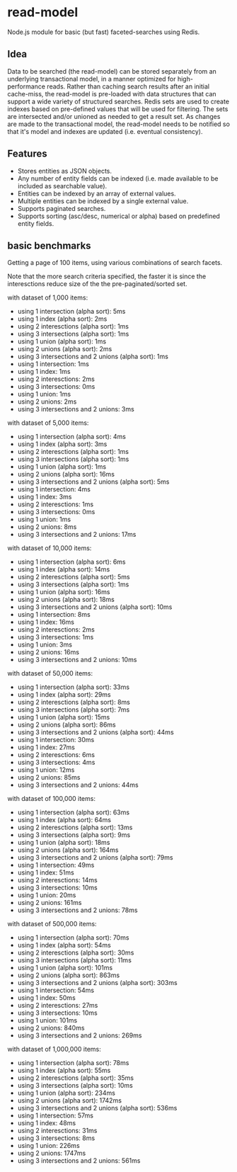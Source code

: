 # read-model

Node.js module for basic (but fast) faceted-searches using Redis.


## Idea
Data to be searched (the read-model) can be stored separately from an underlying transactional model, in a manner optimized for high-performance reads.  Rather than caching search results after an initial cache-miss, the read-model is pre-loaded with data structures that can support a wide variety of structured searches. Redis sets are used to create indexes based on pre-defined values that will be used for filtering.  The sets are intersected and/or unioned as needed to get a result set.  As changes are made to the transactional model, the read-model needs to be notified so that it's model and indexes are updated (i.e. eventual consistency). 

## Features
 - Stores entities as JSON objects.
 - Any number of entity fields can be indexed (i.e. made available to be included as searchable value).
 - Entities can be indexed by an array of external values.
 - Multiple entities can be indexed by a single external value.
 - Supports paginated searches.
 - Supports sorting (asc/desc, numerical or alpha) based on predefined entity fields.

## basic benchmarks

Getting a page of 100 items, using various combinations of search facets.

Note that the more search criteria specified, the faster it is since the interesctions reduce size of the the pre-paginated/sorted set.

with dataset of 1,000 items:
  - using 1 intersection (alpha sort): 5ms
  - using 1 index (alpha sort): 2ms
  - using 2 interesctions (alpha sort): 1ms
  - using 3 intersections (alpha sort): 1ms
  - using 1 union (alpha sort): 1ms
  - using 2 unions (alpha sort): 2ms
  - using 3 intersections and 2 unions (alpha sort): 1ms
  - using 1 intersection: 1ms
  - using 1 index: 1ms
  - using 2 interesctions: 2ms
  - using 3 intersections: 0ms
  - using 1 union: 1ms
  - using 2 unions: 2ms
  - using 3 intersections and 2 unions: 3ms

with dataset of 5,000 items:
  - using 1 intersection (alpha sort): 4ms
  - using 1 index (alpha sort): 3ms
  - using 2 interesctions (alpha sort): 1ms
  - using 3 intersections (alpha sort): 1ms
  - using 1 union (alpha sort): 1ms
  - using 2 unions (alpha sort): 16ms
  - using 3 intersections and 2 unions (alpha sort): 5ms
  - using 1 intersection: 4ms
  - using 1 index: 3ms
  - using 2 interesctions: 1ms
  - using 3 intersections: 0ms
  - using 1 union: 1ms
  - using 2 unions: 8ms
  - using 3 intersections and 2 unions: 17ms

with dataset of 10,000 items:
  - using 1 intersection (alpha sort): 6ms
  - using 1 index (alpha sort): 14ms
  - using 2 interesctions (alpha sort): 5ms
  - using 3 intersections (alpha sort): 1ms
  - using 1 union (alpha sort): 16ms
  - using 2 unions (alpha sort): 18ms
  - using 3 intersections and 2 unions (alpha sort): 10ms
  - using 1 intersection: 8ms
  - using 1 index: 16ms
  - using 2 interesctions: 2ms
  - using 3 intersections: 1ms
  - using 1 union: 3ms
  - using 2 unions: 16ms
  - using 3 intersections and 2 unions: 10ms

with dataset of 50,000 items:
  - using 1 intersection (alpha sort): 33ms
  - using 1 index (alpha sort): 29ms
  - using 2 interesctions (alpha sort): 8ms
  - using 3 intersections (alpha sort): 7ms
  - using 1 union (alpha sort): 15ms
  - using 2 unions (alpha sort): 86ms
  - using 3 intersections and 2 unions (alpha sort): 44ms
  - using 1 intersection: 30ms
  - using 1 index: 27ms
  - using 2 interesctions: 6ms
  - using 3 intersections: 4ms
  - using 1 union: 12ms
  - using 2 unions: 85ms
  - using 3 intersections and 2 unions: 44ms

with dataset of 100,000 items:
  - using 1 intersection (alpha sort): 63ms
  - using 1 index (alpha sort): 64ms
  - using 2 interesctions (alpha sort): 13ms
  - using 3 intersections (alpha sort): 9ms
  - using 1 union (alpha sort): 18ms
  - using 2 unions (alpha sort): 164ms
  - using 3 intersections and 2 unions (alpha sort): 79ms
  - using 1 intersection: 49ms
  - using 1 index: 51ms
  - using 2 interesctions: 14ms
  - using 3 intersections: 10ms
  - using 1 union: 20ms
  - using 2 unions: 161ms
  - using 3 intersections and 2 unions: 78ms

with dataset of 500,000 items:
  - using 1 intersection (alpha sort): 70ms
  - using 1 index (alpha sort): 54ms
  - using 2 interesctions (alpha sort): 30ms
  - using 3 intersections (alpha sort): 11ms
  - using 1 union (alpha sort): 101ms
  - using 2 unions (alpha sort): 863ms
  - using 3 intersections and 2 unions (alpha sort): 303ms
  - using 1 intersection: 54ms
  - using 1 index: 50ms
  - using 2 interesctions: 27ms
  - using 3 intersections: 10ms
  - using 1 union: 101ms
  - using 2 unions: 840ms
  - using 3 intersections and 2 unions: 269ms

with dataset of 1,000,000 items:
  - using 1 intersection (alpha sort): 78ms
  - using 1 index (alpha sort): 55ms
  - using 2 interesctions (alpha sort): 35ms
  - using 3 intersections (alpha sort): 10ms
  - using 1 union (alpha sort): 234ms
  - using 2 unions (alpha sort): 1742ms
  - using 3 intersections and 2 unions (alpha sort): 536ms
  - using 1 intersection: 57ms
  - using 1 index: 48ms
  - using 2 interesctions: 31ms
  - using 3 intersections: 8ms
  - using 1 union: 226ms
  - using 2 unions: 1747ms
  - using 3 intersections and 2 unions: 561ms
